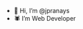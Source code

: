 - 👋 Hi, I’m @jpranays
- 🕷 I’m Web Developer

<!---
jpranays/jpranays is a ✨ special ✨ repository because its `README.md` (this file) appears on your GitHub profile.
You can click the Preview link to take a look at your changes.
--->
